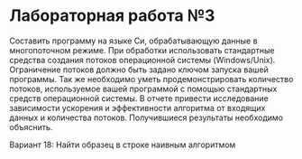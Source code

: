 # Лабораторная работа №3  

Составить программу на языке Си, обрабатывающую данные в многопоточном режиме. При обработки использовать стандартные средства создания потоков операционной системы (Windows/Unix). Ограничение потоков должно быть задано ключом запуска вашей программы.
Так же необходимо уметь продемонстрировать количество потоков, используемое вашей программой с помощью стандартных средств операционной системы.
В отчете привести исследование зависимости ускорения и эффективности алгоритма от входящих данных и количества потоков. Получившиеся результаты необходимо объяснить.

Вариант 18: Найти образец в строке наивным алгоритмом  
